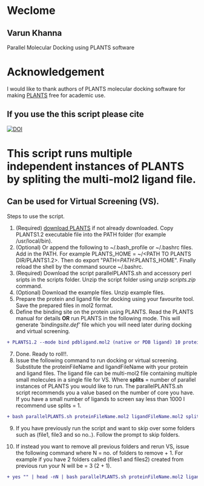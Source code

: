 # Weclome 
## Varun Khanna
Parallel Molecular Docking using PLANTS software
# Acknowledgement
I would like to thank authors of PLANTS molecular docking software for making [PLANTS](PLANTS1.2) free for academic use.
 
 ## If you use the this script please cite
 [![DOI](https://zenodo.org/badge/140142034.svg)](https://zenodo.org/badge/latestdoi/140142034)
 
# This script runs multiple independent instances of PLANTS by spliting the multi-mol2 ligand file. 
## Can be used for Virtual Screening (VS).
Steps to use the script. 
1. (Required) [download PLANTS](PLANTS1.2) if not already downloaded. Copy PLANTS1.2 executable file into the PATH folder (for example /usr/local/bin). 
2. (Optional) Or append the following to ~/.bash_profile or ~/.bashrc files. Add <LOACATION to PLANTS executable> in the PATH. For example PLANTS_HOME = ~/<PATH TO PLANTS DIR/PLANTS1.2>. Then do export "PATH=$PATH:$PLANTS_HOME". Finally reload the shell by the command source ~/.bashrc.
3. (Required) Download the script parallelPLANTS.sh and accessory perl sripts in the scripts folder. Unzip the script folder using _unzip scripts.zip_ command. 
4. (Optional) Download the example files. Unzip example files.
5. Prepare the protein and ligand file for docking using your favourite tool. Save the prepared files in mol2 format.
6. Define the binding site on the protein using PLANTS. Read the PLANTS manual for details **OR** run PLANTS in the following mode. This will generate _'bindingsite.def'_ file which you will need later during docking and virtual screening.
```diff 
+ PLANTS1.2 --mode bind pdbligand.mol2 (native or PDB ligand) 10 protein.mol2 (your protein file name)
```
7. Done. Ready to roll!!.
8. Issue the following command to run docking or virtual screening. Substitute the proteinFileName and ligandFileName with your protein and ligand files. The ligand file can be multi-mol2 file containing multiple small molecules in a single file for VS. Where **splits** = number of parallel instances of PLANTS you would like to run. The parallelPLANTS.sh script recommends you a value based on the number of core you have. If you have a small number of ligands to screen say less than 1000 I recommend use splits = 1.
```diff
+ bash parallelPLANTS.sh proteinFileName.mol2 ligandFileName.mol2 splits bindingsite.def
```
9. If you have previously run the script and want to skip over some folders such as (file1, file3 and so no..). Follow the prompt to skip folders.

10. If instead you want to remove all previous folders and rerun VS, issue the following command where N = no. of folders to remove + 1. For example if you have 2 folders called (files1 and files2) created from previous run your N will be = 3 (2 + 1).
```diff
+ yes "" | head -nN | bash parallelPLANTS.sh proteinFileName.mol2 ligandFileName.mol2 splits bindingsite.def
```

